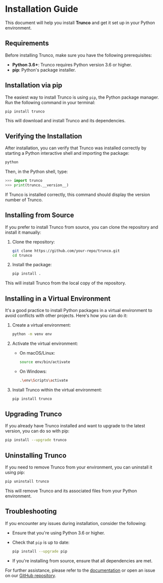  # Installation Guide

 This document will help you install **Trunco** and get it set up in your Python environment.

 ## Requirements

 Before installing Trunco, make sure you have the following prerequisites:

 - **Python 3.6+**: Trunco requires Python version 3.6 or higher.
 - **pip**: Python's package installer.

 ## Installation via pip

 The easiest way to install Trunco is using `pip`, the Python package manager. Run the following command in your terminal:

 ```bash
 pip install trunco
 ```

 This will download and install Trunco and its dependencies.

 ## Verifying the Installation

 After installation, you can verify that Trunco was installed correctly by starting a Python interactive shell and importing the package:

 ```bash
 python
 ```

 Then, in the Python shell, type:

 ```python
 >>> import trunco
 >>> print(trunco.__version__)
 ```

 If Trunco is installed correctly, this command should display the version number of Trunco.

 ## Installing from Source

 If you prefer to install Trunco from source, you can clone the repository and install it manually:

 1. Clone the repository:

    ```bash
    git clone https://github.com/your-repo/trunco.git
    cd trunco
    ```

 2. Install the package:

    ```bash
    pip install .
    ```

 This will install Trunco from the local copy of the repository.

 ## Installing in a Virtual Environment

 It's a good practice to install Python packages in a virtual environment to avoid conflicts with other projects. Here's how you can do it:

 1. Create a virtual environment:

    ```bash
    python -m venv env
    ```

 2. Activate the virtual environment:

    - On macOS/Linux:

      ```bash
      source env/bin/activate
      ```

    - On Windows:

      ```bash
      .\env\Scripts\activate
      ```

 3. Install Trunco within the virtual environment:

    ```bash
    pip install trunco
    ```

 ## Upgrading Trunco

 If you already have Trunco installed and want to upgrade to the latest version, you can do so with pip:

 ```bash
 pip install --upgrade trunco
 ```

 ## Uninstalling Trunco

 If you need to remove Trunco from your environment, you can uninstall it using pip:

 ```bash
 pip uninstall trunco
 ```

 This will remove Trunco and its associated files from your Python environment.

 ## Troubleshooting

 If you encounter any issues during installation, consider the following:

 - Ensure that you're using Python 3.6 or higher.
 - Check that `pip` is up to date:

   ```bash
   pip install --upgrade pip
   ```

 - If you're installing from source, ensure that all dependencies are met.

 For further assistance, please refer to the [documentation](index.md) or open an issue on our [GitHub repository](https://github.com/your-repo/trunco/issues).
